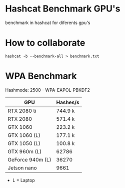 # Hashcat Benchmark GPU's
benchmark in hashcat for diferents gpu's

# How to collaborate
```
hashcat -b --benchmark-all > benchmark.txt
```

# WPA Benchmark
Hashmode: 2500 - WPA-EAPOL-PBKDF2

| GPU | Hashes/s |
|---|---|
| RTX 2080 ti | 744.9 k |
| RTX 2080 | 571.4 k |
| GTX 1060 | 223.2 k |
| GTX 1060 (L) | 177.1 k |
| GTX 1050 (L) | 100.8 k |
| GTX 960m (L) | 62786 |
| GeForce 940m (L) | 36270 |
| Jetson nano | 9661 |

* L = Laptop
